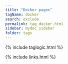 ```yaml
---
title: "Docker pages"
tagName: docker
search: exclude
permalink: tag_docker.html
sidebar: mydoc_sidebar
folder: tags
---
```

{% include taglogic.html %}

{% include links.html %}
